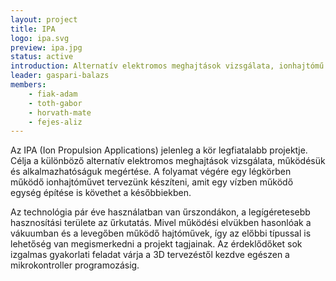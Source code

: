 ```yaml
---
layout: project
title: IPA
logo: ipa.svg
preview: ipa.jpg
status: active
introduction: Alternatív elektromos meghajtások vizsgálata, ionhajtómű készítése és fejlesztése.
leader: gaspari-balazs
members:
    - fiak-adam
    - toth-gabor
    - horvath-mate
    - fejes-aliz
---
```


Az IPA (Ion Propulsion Applications) jelenleg a kör legfiatalabb projektje. Célja a különböző alternatív elektromos meghajtások vizsgálata, működésük és alkalmazhatóságuk megértése. A folyamat végére egy légkörben működő ionhajtóművet tervezünk készíteni, amit egy vízben működő egység építése is követhet a későbbiekben.

Az technológia pár éve használatban van űrszondákon, a legígéretesebb hasznosítási területe az űrkutatás. Mivel működési elvükben hasonlóak a vákuumban és a levegőben működő hajtóművek, így az előbbi típussal is lehetőség van megismerkedni a projekt tagjainak. Az érdeklődőket sok izgalmas gyakorlati feladat várja a 3D tervezéstől kezdve egészen a mikrokontroller programozásig.
